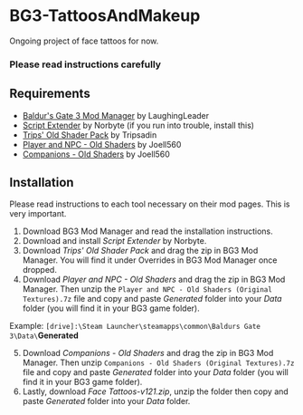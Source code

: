 # BG3-TattoosAndMakeup
Ongoing project of face tattoos for now.

### Please read instructions carefully

## Requirements
- <a href="https://github.com/LaughingLeader/BG3ModManager/releases">Baldur's Gate 3 Mod Manager</a> by LaughingLeader
- <a href="https://github.com/Norbyte/bg3se/releases/tag/updater-20231028">Script Extender</a> by Norbyte (if you run into trouble, install this)
- <a href="https://www.nexusmods.com/baldursgate3/mods/4752">Trips' Old Shader Pack</a> by Tripsadin
- <a href="https://www.nexusmods.com/baldursgate3/mods/4821">Player and NPC - Old Shaders</a> by Joell560
- <a href="https://www.nexusmods.com/baldursgate3/mods/4774">Companions - Old Shaders</a> by Joell560

## Installation
Please read instructions to each tool necessary on their mod pages. This is very important.

1. Download BG3 Mod Manager and read the installation instructions.
2. Download and install *Script Extender* by Norbyte.
3. Download *Trips' Old Shader Pack* and drag the zip in BG3 Mod Manager. You will find it under Overrides in BG3 Mod Manager once dropped.
4. Download *Player and NPC - Old Shaders* and drag the zip in BG3 Mod Manager. Then unzip the `Player and NPC - Old Shaders (Original Textures).7z` file and copy and paste *Generated* folder into your *Data* folder (you will find it in your BG3 game folder).

Example:  `[drive]:\Steam Launcher\steamapps\common\Baldurs Gate 3\Data\`**Generated**

5. Download *Companions - Old Shaders* and drag the zip in BG3 Mod Manager. Then unzip `Companions - Old Shaders (Original Textures).7z` file and copy and paste *Generated* folder into your *Data* folder (you will find it in your BG3 game folder).
6. Lastly, download *Face Tattoos-v121.zip*, unzip the folder then copy and paste *Generated* folder into your *Data* folder.
